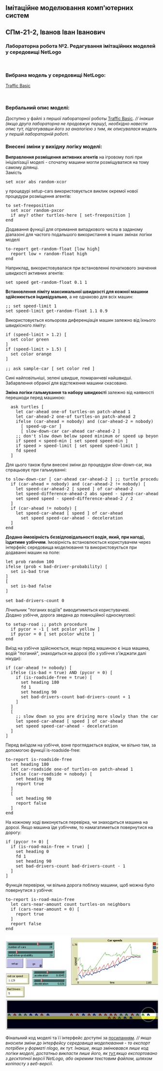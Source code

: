 ## Імітаційне моделювання комп'ютерних систем
## СПм-21-2, **Іванов Іван Іванович**
### Лабораторна робота №**2**. Редагування імітаційних моделей у середовищі NetLogo

<br>

### Вибрана модель у середовищі NetLogo:
[Traffic Basic](http://www.netlogoweb.org/launch#http://www.netlogoweb.org/assets/modelslib/Sample%20Models/Social%20Science/Traffic%20Basic.nlogo)

<br>

### Вербальний опис моделі:
Доступно у файлі з першої лабораторної роботы [Traffic Basic](..\Simulation_Lab1_ua\example.md). *// інакше (якщо друга лабораторна не продовжує першу), необхідно навести опис тут, підготувавши його за аналогією з тим, як описувалася модель у першій лабораторній роботі.*

### Внесені зміни у вихідну логіку моделі:

**Виправлення розміщення активних агентів** на ігровому полі при ініціалізації моделі - спочатку машини могли розміщуватися на тому самому ділянці.  
Замість
<pre>
set xcor abs random-xcor
</pre>
у процедурі setup-cars використовується виклик окремої нової процедури розміщення агентів:
<pre>
to set-freeposition
  set xcor random-pxcor
  if any? other turtles-here [ set-freeposition ]
end
</pre>
Додавання функції для отримання випадкового числа в заданому діапазоні для частого подальшого використання в інших змінах логіки моделі
<pre>
to-report get-random-float [low high]
  report low + random-float high
end
</pre>
Наприклад, використовувалася при встановленні початкового значення швидкості активних агентів:
<pre>
set speed get-random-float 0.1 1
</pre>

**Встановлення ліміту максимальної швидкості для кожної машини здійснюється індивідуально**, а не однаково для всіх машин:
<pre>
;; set speed-limit 1
set speed-limit get-random-float 1.1 0.9
</pre>
Використовується кольорова диференціація машин залежно від їхнього швидкісного ліміту:
<pre>
if (speed-limit > 1.2) [
  set color green
]
if (speed-limit > 1.5) [
  set color orange
]

;; ask sample-car [ set color red ]
</pre>
Сині найповільніші, зелені швидше, помаранчеві найшвидші.  
Забарвлення обраної для відстеження машини скасовано.

**Зміна логіки гальмування та набору швидкості** залежно від наявності перешкоди перед машиною:
<pre>
  ask turtles [
    let car-ahead one-of turtles-on patch-ahead 1
    let car-ahead-2 one-of turtles-on patch-ahead 2
    ifelse (car-ahead = nobody) and (car-ahead-2 = nobody)
      [ speed-up-car ]
      [ slow-down-car car-ahead car-ahead-2 ]
    ;; don't slow down below speed minimum or speed up beyond speed limit
    if speed < speed-min [ set speed speed-min ]
    if speed > speed-limit [ set speed speed-limit ]
    fd speed
  ]
</pre>
Для цього також були внесені зміни до процедури slow-down-car, яка спрацьовує при гальмуванні:
<pre>
to slow-down-car [ car-ahead car-ahead-2 ] ;; turtle procedure
  if (car-ahead = nobody) and (car-ahead-2 != nobody) [
    let speed-car-ahead-2 [ speed ] of car-ahead-2
    let speed-difference-ahead-2 abs speed - speed-car-ahead-2
    set speed speed - speed-difference-ahead-2 / 2
  ]
  if (car-ahead != nobody) [
    let speed-car-ahead [ speed ] of car-ahead
      set speed speed-car-ahead - deceleration
  ]
end
</pre>

**Додано ймовірність безвідповідальності водія, який, при нагоді, їздитиме узбіччям**.
Імовірність встановлюється користувачем через інтерфейс середовища моделювання та використовується при додаванні машин на поле:
<pre>
let prob random 100
ifelse (prob < bad-driver-probability) [
  set is-bad true
]
[
  set is-bad false
]

set bad-drivers-count 0
</pre>
Лічильник "поганих водіїв" виводитиметься користувачеві.  
Додано узбіччя, дорога зведена до повноційної односмугової:
<pre>
to setup-road ;; patch procedure
  if pycor = -1 [ set pcolor yellow ]
  if pycor = 0 [ set pcolor white ]
end
</pre>

Виїзд на узбіччя здійснюється, якщо перед машиною є інша машина, водій "поганий", знаходиться на дорозі (бо з узбіччя з'їжджати далі нікуди):
<pre>
if (car-ahead != nobody) [
  ifelse (is-bad = true) AND (pycor = 0) [
    if (is-roadside-free = true) [
      set heading 180
      fd 1
      set heading 90
      set bad-drivers-count bad-drivers-count + 1
    ]
  ]
  [ 
    ;; slow down so you are driving more slowly than the car ahead of you
    let speed-car-ahead [ speed ] of car-ahead
    set speed speed-car-ahead - deceleration
  ]
]
</pre>
Перед виїздом на узбіччя, воне проглядається водієм, чи вільно там, за допомогою функції is-roadside-free:
<pre>
to-report is-roadside-free
  set heading 180
  let car-roadside one-of turtles-on patch-ahead 1
  ifelse (car-roadside = nobody) [
    set heading 90
    report true
  ]
  [
    set heading 90
    report false
  ]
end
</pre>

На кожному ході виконується перевірка, чи знаходиться машина на дорозі. Якщо машина їде узбіччям, то намагатиметься повернутися на дорогу:
<pre>
if (pycor != 0) [
  if (is-road-main-free = true) [
    set heading 0
    fd 1
    set heading 90
    set bad-drivers-count bad-drivers-count - 1
  ]
]
</pre>
Функція перевірки, чи вільна дорога поблизу машини, щоб можна було повернутися з узбіччя:
<pre>
to-report is-road-main-free  
  let cars-near-amount count turtles-on neighbors
  if (cars-near-amount = 0) [
    report true
  ]
  report false
end
</pre>

![Скріншот моделі в процесі симуляції](example-model.png)

Фінальний код моделі та її інтерфейс доступні за [посиланням](example-model.nlogo). *// якщо вносили зміни до інтерфейсу середовища моделювання - то експорт потрібен у форматі nlogo, як тут. Інакше, якщо змінювався лише код логіки моделі, достатньо викласти лише його, як [тут](example-model-code.html),якщо експортовано з десктопної версії NetLogo, або окремим текстовим файлом, шляхом копіпасту з веб-версії*.
